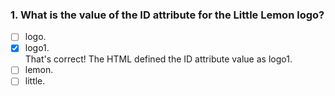 ### 1. What is the value of the ID attribute for the Little Lemon logo?

- [ ] logo.
- [x] logo1. <br>
      That's correct! The HTML defined the ID attribute value as logo1.
- [ ] lemon.
- [ ] little.
